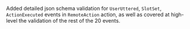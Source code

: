 Added detailed json schema validation for `UserUttered`, `SlotSet`, `ActionExecuted` events in `RemoteAction` action, as well as covered at high-level the validation of the rest of the 20 events.
